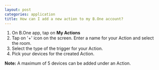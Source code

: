 ```yaml
---
layout: post
categories: application
title: How can I add a new action to my B.One account?
---
```


1. On B.One app, tap on **My Actions**
2. Tap on '+' icon on the screen. Enter a name for your Action and select the room.
3. Select the type of the trigger for your Action.
4. Pick your devices for the created Action.

**Note:** A maximum of 5 devices can be added under an Action.